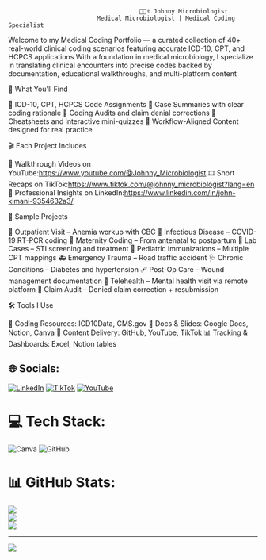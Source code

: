                                          👨🏽‍⚕️ Johnny Microbiologist
                             Medical Microbiologist | Medical Coding Specialist

Welcome to my Medical Coding Portfolio — a curated collection of 40+ real-world clinical coding scenarios featuring accurate ICD-10, CPT, and HCPCS applications
With a foundation in medical microbiology, I specialize in translating clinical encounters into precise codes backed by documentation, educational walkthroughs, and multi-platform content

🧠 What You'll Find

🔹 ICD-10, CPT, HCPCS Code Assignments
🔹 Case Summaries with clear coding rationale
🔹 Coding Audits and claim denial corrections
🔹 Cheatsheets and interactive mini-quizzes
🔹 Workflow-Aligned Content designed for real practice

🎬 Each Project Includes

🎥 Walkthrough Videos on YouTube:https://www.youtube.com/@Johnny_Microbiologist
🎞 Short Recaps on TikTok:https://www.tiktok.com/@johnny_microbiologist?lang=en
💼 Professional Insights on LinkedIn:https://www.linkedin.com/in/john-kimani-9354632a3/

📌 Sample Projects

📄 Outpatient Visit – Anemia workup with CBC
🦠 Infectious Disease – COVID-19 RT-PCR coding
👶 Maternity Coding – From antenatal to postpartum
🧪 Lab Cases – STI screening and treatment
💉 Pediatric Immunizations – Multiple CPT mappings
🚑 Emergency Trauma – Road traffic accident
🩺 Chronic Conditions – Diabetes and hypertension
🩹 Post-Op Care – Wound management documentation
🧠 Telehealth – Mental health visit via remote platform
📝 Claim Audit – Denied claim correction + resubmission

🛠 Tools I Use

📘 Coding Resources: ICD10Data, CMS.gov
🧾 Docs & Slides: Google Docs, Notion, Canva
📡 Content Delivery: GitHub, YouTube, TikTok
📊 Tracking & Dashboards: Excel, Notion tables


## 🌐 Socials:
[![LinkedIn](https://img.shields.io/badge/LinkedIn-%230077B5.svg?logo=linkedin&logoColor=white)](https://linkedin.com/in/john-kimani-9354632a3/) [![TikTok](https://img.shields.io/badge/TikTok-%23000000.svg?logo=TikTok&logoColor=white)](https://tiktok.com/@@johnny_microbiologist) [![YouTube](https://img.shields.io/badge/YouTube-%23FF0000.svg?logo=YouTube&logoColor=white)](https://youtube.com/@@Johnny_Microbiologist) 

# 💻 Tech Stack:
![Canva](https://img.shields.io/badge/Canva-%2300C4CC.svg?style=for-the-badge&logo=Canva&logoColor=white) ![GitHub](https://img.shields.io/badge/github-%23121011.svg?style=for-the-badge&logo=github&logoColor=white)
# 📊 GitHub Stats:
![](https://github-readme-stats.vercel.app/api?username=Johnny-Microbiologist&theme=gruvbox_light&hide_border=false&include_all_commits=false&count_private=false)<br/>
![](https://nirzak-streak-stats.vercel.app/?user=Johnny-Microbiologist&theme=gruvbox_light&hide_border=false)<br/>
![](https://github-readme-stats.vercel.app/api/top-langs/?username=Johnny-Microbiologist&theme=gruvbox_light&hide_border=false&include_all_commits=false&count_private=false&layout=compact)

---
[![](https://visitcount.itsvg.in/api?id=Johnny-Microbiologist&icon=0&color=0)](https://visitcount.itsvg.in)

<!-- Proudly created with GPRM ( https://gprm.itsvg.in ) -->
